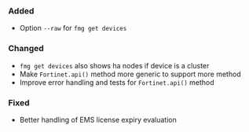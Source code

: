 ### Added

- Option `--raw` for `fmg get devices`

### Changed

- `fmg get devices` also shows ha nodes if device is a cluster
- Make `Fortinet.api()` method more generic to support more method
- Improve error handling and tests for `Fortinet.api()` method


### Fixed

- Better handling of EMS license expiry evaluation
